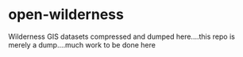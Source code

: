 # open-wilderness
Wilderness GIS datasets
compressed and dumped here....this repo is merely a dump....much work to be done here
